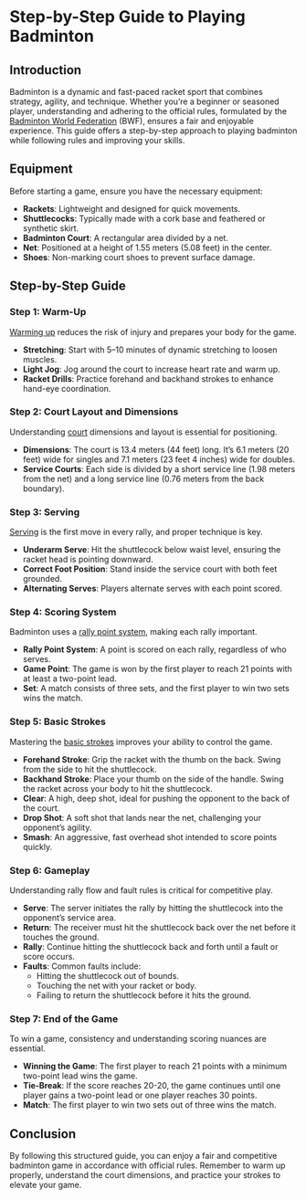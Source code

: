 # Step-by-Step Guide to Playing Badminton

## Introduction
Badminton is a dynamic and fast-paced racket sport that combines strategy, agility, and technique. Whether you’re a beginner or seasoned player, understanding and adhering to the official rules, formulated by the [Badminton World Federation](https://bwf.tournamentsoftware.com/) (BWF), ensures a fair and enjoyable experience. This guide offers a step-by-step approach to playing badminton while following rules and improving your skills.

## Equipment
Before starting a game, ensure you have the necessary equipment:
- **Rackets**: Lightweight and designed for quick movements.
- **Shuttlecocks**: Typically made with a cork base and feathered or synthetic skirt.
- **Badminton Court**: A rectangular area divided by a net.
- **Net**: Positioned at a height of 1.55 meters (5.08 feet) in the center.
- **Shoes**: Non-marking court shoes to prevent surface damage.

## Step-by-Step Guide

### Step 1: Warm-Up
[Warming up](https://www.topendsports.com/sport/badminton/warm-up.htm) reduces the risk of injury and prepares your body for the game.
- **Stretching**: Start with 5–10 minutes of dynamic stretching to loosen muscles.
- **Light Jog**: Jog around the court to increase heart rate and warm up.
- **Racket Drills**: Practice forehand and backhand strokes to enhance hand-eye coordination.

### Step 2: Court Layout and Dimensions
Understanding [court](https://olympics.com/en/news/badminton-court-size-dimension-measurement-length-width-net-height-service-line) dimensions and layout is essential for positioning.
- **Dimensions**: The court is 13.4 meters (44 feet) long. It’s 6.1 meters (20 feet) wide for singles and 7.1 meters (23 feet 4 inches) wide for doubles.
- **Service Courts**: Each side is divided by a short service line (1.98 meters from the net) and a long service line (0.76 meters from the back boundary).

### Step 3: Serving
[Serving](https://olympics.com/en/news/badminton-service-rules-sides-courts-singles-doubles-bwf) is the first move in every rally, and proper technique is key.
- **Underarm Serve**: Hit the shuttlecock below waist level, ensuring the racket head is pointing downward.
- **Correct Foot Position**: Stand inside the service court with both feet grounded.
- **Alternating Serves**: Players alternate serves with each point scored.

### Step 4: Scoring System
Badminton uses a [rally point system](https://it.wikipedia.org/wiki/Rally_point_system), making each rally important.
- **Rally Point System**: A point is scored on each rally, regardless of who serves.
- **Game Point**: The game is won by the first player to reach 21 points with at least a two-point lead.
- **Set**: A match consists of three sets, and the first player to win two sets wins the match.

### Step 5: Basic Strokes
Mastering the [basic strokes](https://www.timminsbadminton.com/the-4-basic-strokes/) improves your ability to control the game.
- **Forehand Stroke**: Grip the racket with the thumb on the back. Swing from the side to hit the shuttlecock.
- **Backhand Stroke**: Place your thumb on the side of the handle. Swing the racket across your body to hit the shuttlecock.
- **Clear**: A high, deep shot, ideal for pushing the opponent to the back of the court.
- **Drop Shot**: A soft shot that lands near the net, challenging your opponent’s agility.
- **Smash**: An aggressive, fast overhead shot intended to score points quickly.

### Step 6: Gameplay
Understanding rally flow and fault rules is critical for competitive play.
- **Serve**: The server initiates the rally by hitting the shuttlecock into the opponent’s service area.
- **Return**: The receiver must hit the shuttlecock back over the net before it touches the ground.
- **Rally**: Continue hitting the shuttlecock back and forth until a fault or score occurs.
- **Faults**: Common faults include:
  - Hitting the shuttlecock out of bounds.
  - Touching the net with your racket or body.
  - Failing to return the shuttlecock before it hits the ground.

### Step 7: End of the Game
To win a game, consistency and understanding scoring nuances are essential.
- **Winning the Game**: The first player to reach 21 points with a minimum two-point lead wins the game.
- **Tie-Break**: If the score reaches 20-20, the game continues until one player gains a two-point lead or one player reaches 30 points.
- **Match**: The first player to win two sets out of three wins the match.

## Conclusion
By following this structured guide, you can enjoy a fair and competitive badminton game in accordance with official rules. Remember to warm up properly, understand the court dimensions, and practice your strokes to elevate your game.
